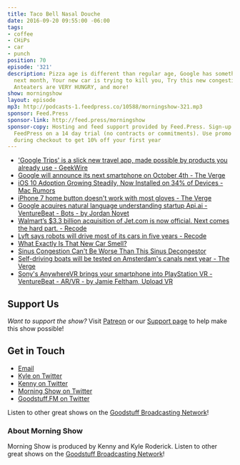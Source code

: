 ```yaml
---
title: Taco Bell Nasal Douche
date: 2016-09-20 09:55:00 -06:00
tags:
- coffee
- CHiPs
- car
- punch
position: 70
episode: '321'
description: Pizza age is different than regular age, Google has something to CELL
  next month, Your new car is trying to kill you, Try this new congestion contraption,
  Anteaters are VERY HUNGRY, and more!
show: morningshow
layout: episode
mp3: http://podcasts-1.feedpress.co/10588/morningshow-321.mp3
sponsor: Feed.Press
sponsor-link: http://feed.press/morningshow
sponsor-copy: Hosting and feed support provided by Feed.Press. Sign-up today and try
  FeedPress on a 14 day trial (no contracts or commitments). Use promo code `morningshow`
  during checkout to get 10% off your first year
---
```


* ['Google Trips' is a slick new travel app, made possible by products you already use - GeekWire](http://www.geekwire.com/2016/google-trips-slick-new-travel-app-made-possible-products-already-use/)
* [Google will announce its next smartphone on October 4th - The Verge](http://www.theverge.com/2016/9/19/12981426/google-event-october-nexus-smartphone-pixel-x-xl-chromebook)
* [iOS 10 Adoption Growing Steadily, Now Installed on 34% of Devices - Mac Rumors](http://www.macrumors.com/2016/09/19/ios-10-adoption-growing-steadily/)
* [iPhone 7 home button doesn't work with most gloves - The Verge](http://www.theverge.com/circuitbreaker/2016/9/17/12951694/iphone-7-home-button-glove-problem)
* [Google acquires natural language understanding startup Api.ai - VentureBeat - Bots - by Jordan Novet](http://venturebeat.com/2016/09/19/google-acquires-natural-language-understanding-startup-api-ai/)
* [Walmart’s $3.3 billion acquisition of Jet.com is now official. Next comes the hard part. - Recode](http://www.recode.net/2016/9/19/12979008/walmart-jet-acquisition-closed)
* [Lyft says robots will drive most of its cars in five years - Recode](http://www.recode.net/2016/9/18/12955162/lyft-gm-self-driving-cars)
* [What Exactly Is That New Car Smell?](http://gizmodo.com/5896801/what-exactly-is-that-new-car-smell)
* [Sinus Congestion Can't Be Worse Than This Sinus Decongestor](http://gizmodo.com/sinus-congestion-cant-be-worse-than-this-sinus-deconges-1786711859)
* [Self-driving boats will be tested on Amsterdam's canals next year - The Verge](http://www.theverge.com/2016/9/19/12968420/amsterdam-self-driving-boats-roboat)
* [Sony's AnywhereVR brings your smartphone into PlayStation VR - VentureBeat - AR/VR - by Jamie Feltham, Upload VR](http://venturebeat.com/2016/09/17/sonys-anywherevr-brings-your-smartphone-into-playstation-vr/)

## Support Us
*Want to support the show?* Visit [Patreon](http://patreon.com/morningshow) or our [Support page](http://goodstuff.fm/support) to help make this show possible!

## Get in Touch
* [Email](mailto:kyle@goodstuff.fm)
* [Kyle on Twitter](http://twitter.com/dogburps)
* [Kenny on Twitter](http://twitter.com/pizzarobotics)
* [Morning Show on Twitter](http://twitter.com/morningshowam)
* [Goodstuff.FM on Twitter](http://twitter.com/goodstufffm)

Listen to other great shows on the [Goodstuff Broadcasting Network](http://goodstuff.fm/shows)!

### About Morning Show
Morning Show is produced by Kenny and Kyle Roderick. Listen to other great shows on the [Goodstuff Broadcasting Network](http://goodstuff.fm/)!
